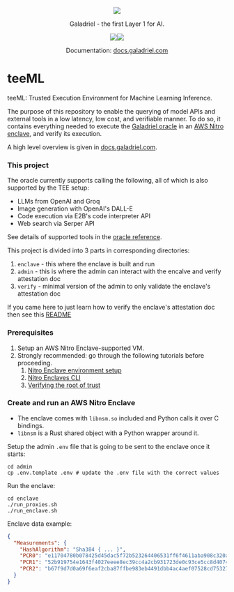 <p align="center">
    <a href="https://galadriel.com" style="max-width: 100px;" target="_blank">
        <img src="Galadriel.svg">
    </a>
</p>
<p align="center">
    Galadriel - the first Layer 1 for AI.
</p>
<p align="center">
    <a href="https://discord.com/invite/bHnFgSTKrP" target="_blank"><img src="https://img.shields.io/discord/1133675019478782072?label=Join%20Discord"></a><a href="https://twitter.com/e2b_dev" target="_blank"><img src="https://img.shields.io/twitter/follow/Galadriel_AI"></a>
</p>
<p align="center">
    Documentation: <a href="https://docs.galadriel.com" target="_blank">docs.galadriel.com</a>
</p>

# teeML

teeML: Trusted Execution Environment for Machine Learning Inference.

The purpose of this repository to enable the querying of model APIs and external tools in a low latency, low cost, and verifiable manner. To do so, it contains everything needed to execute the [Galadriel oracle](https://github.com/galadriel-ai/contracts) in an [AWS Nitro enclave](https://aws.amazon.com/ec2/nitro/nitro-enclaves/), and verify its execution.

A high level overview is given in [docs.galadriel.com](https://docs.galadriel.com/how-it-works#tee).

### This project

The oracle currently supports calling the following, all of which is also supported by the TEE setup:

* LLMs from OpenAI and Groq
* Image generation with OpenAI's DALL-E
* Code execution via E2B's code interpreter API
* Web search via Serper API

See details of supported tools in the [oracle reference](https://docs.galadriel.com/reference/overview).

This project is divided into 3 parts in corresponding directories:

1. `enclave` - this where the enclave is built and run
2. `admin` - this is where the admin can interact with the encalve and verify 
attestation doc
3. `verify` - minimal version of the admin to only validate the enclave's 
attestation doc

If you came here to just learn how to verify the enclave's attestation doc then 
see this [README](./verify/README.md)

### Prerequisites

1. Setup an AWS Nitro Enclave-supported VM.
1. Strongly recommended: go through the following tutorials before proceeding.
    1. [Nitro Enclave environment setup](https://catalog.workshops.aws/nitro-enclaves/en-US/0-getting-started/prerequisites)
    1. [Nitro Enclaves CLI](https://catalog.workshops.aws/nitro-enclaves/en-US/1-my-first-enclave/1-1-nitro-enclaves-cli)
    1. [Verifying the root of trust](https://docs.aws.amazon.com/enclaves/latest/user/verify-root.html)

### Create and run an AWS Nitro Enclave

* The enclave comes with `libnsm.so` included and Python calls it over C bindings.
* `libnsm` is a Rust shared object with a Python wrapper around it.

Setup the admin `.env` file that is going to be sent to the enclave once it starts:

```shell
cd admin
cp .env.template .env # update the .env file with the correct values
```

Run the enclave:
```shell
cd enclave
./run_proxies.sh
./run_enclave.sh
```

Enclave data example:

```json
{
  "Measurements": {
    "HashAlgorithm": "Sha384 { ... }",
    "PCR0": "e11704780b078425d45dac5f72b523264406531ff6f4611aba908c320a20b5f2ec81404d21f6f0aef415adf2590d4129",
    "PCR1": "52b919754e1643f4027eeee8ec39cc4a2cb931723de0c93ce5cc8d407467dc4302e86490c01c0d755acfe10dbf657546",
    "PCR2": "b67f9d7d0a69f6eaf2cba87ffbe983eb4491dbb4ac4aef07528cd75327bfd8b5d5122c4f73c61c3836e57363306141cc"
  }
}
```
